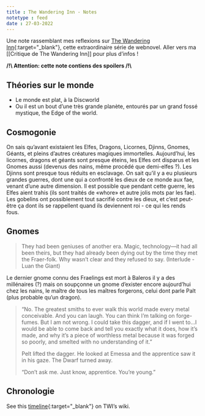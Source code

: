 ```yaml
---
title : The Wandering Inn - Notes
notetype : feed
date : 27-03-2022
---
```


Une note rassemblant mes reflexions sur [The Wandering Inn](https://wanderinginn.com/){:target="_blank"}, cette extraordinaire série de webnovel. Aller vers ma [[Critique de The Wandering Inn]] pour plus d’infos !

**/!\\ Attention: cette note contiens des spoilers /!\\**

## Théories sur le monde 
- Le monde est plat, à la Discworld
- Ou il est un bout d’une très grande planète, entourés par un grand fossé mystique, the Edge of the world.

## Cosmogonie
On sais qu’avant existaient les Elfes, Dragons, Licornes, Djinns, Gnomes, Géants, et pleins d’autres créatures magiques immortelles. Aujourd’hui, les licornes, dragons et géants sont presque éteins, les Elfes ont disparus et les Gnomes aussi (devenus des nains, même procédé que demi-elfes ?). Les Djinns sont presque tous réduits en esclavage. 
On sait qu’il y a eu plusieurs grandes guerres, dont une qui a confronté les dieux de ce monde aux fae, venant d’une autre dimension. Il est possible que pendant cette guerre, les Elfes aient trahis (ils sont traités de «whore» et autre jolis mots par les fae). Les gobelins ont possiblement tout sacrifié contre les dieux, et c’est peut-être ça dont ils se rappellent quand ils deviennent roi - ce qui les rends fous.

## Gnomes
>They had been geniuses of another era. Magic, technology—it had all been theirs, but they had already been dying out by the time they met the Fraer-folk. Why wasn’t clear and they refused to say.
(Interlude - Luan the Giant)

Le dernier gnome connu des Fraelings est mort à Baleros il y a des millénaires (?) mais on soupçonne un gnome d’exister encore aujourd’hui chez les nains, le maître de tous les maîtres forgerons, celui dont parle Palt (plus probable qu’un dragon).
> “No. The greatest smiths to ever walk this world made every metal conceivable. And you can laugh. You can think I’m talking on forge-fumes. But I am not wrong. I could take this dagger, and if I went to…I would be able to come back and tell you exactly what it does, how it’s made, and why it’s a piece of worthless metal because it was forged so poorly, and smelted with no understanding of it.”
> 
> Pelt lifted the dagger. He looked at Emessa and the apprentice saw it in his gaze. The Dwarf turned away. 
>
>  “Don’t ask me. Just know, apprentice. You’re young.”

## Chronologie
See this [timeline](https://thewanderinginn.fandom.com/wiki/Timeline){:target="_blank"} on TWI’s wiki.






